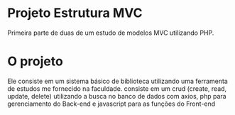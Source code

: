 # Projeto Estrutura MVC

Primeira parte de duas de um estudo de modelos MVC utilizando PHP.

# O projeto

Ele consiste em um sistema básico de biblioteca utilizando uma ferramenta de estudos me fornecido na faculdade. consiste em um crud (create, read, update, delete) utilizando a busca no banco de dados com axios, php para gerenciamento do Back-end e javascript para as funções do Front-end
